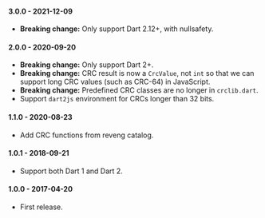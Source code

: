 #### 3.0.0 - 2021-12-09
  * **Breaking change:** Only support Dart 2.12+, with nullsafety.

#### 2.0.0 - 2020-09-20
  * **Breaking change:** Only support Dart 2+.
  * **Breaking change:** CRC result is now a `CrcValue`, not `int` so that we
      can support long CRC values (such as CRC-64) in JavaScript.
  * **Breaking change:** Predefined CRC classes are no longer in `crclib.dart`.
  * Support `dart2js` environment for CRCs longer than 32 bits.

#### 1.1.0 - 2020-08-23
  * Add CRC functions from reveng catalog.

#### 1.0.1 - 2018-09-21
  * Support both Dart 1 and Dart 2.

#### 1.0.0 - 2017-04-20
  * First release.
